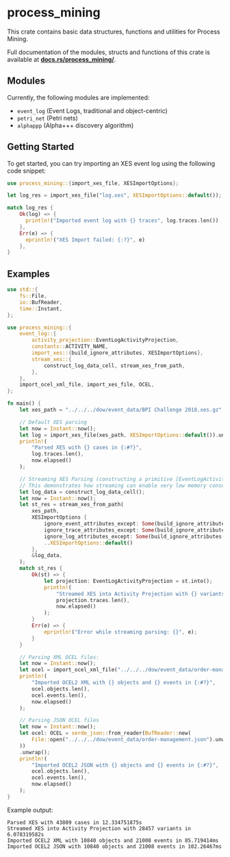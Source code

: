 # process_mining

This crate contains basic data structures, functions and utilities for Process Mining.

Full documentation of the modules, structs and functions of this crate is available at **[docs.rs/process_mining/](https://docs.rs/process_mining/)**.

## Modules

Currently, the following modules are implemented:

- `event_log` (Event Logs, traditional and object-centric)
- `petri_net` (Petri nets)
- `alphappp` (Alpha+++ discovery algorithm)

## Getting Started

To get started, you can try importing an XES event log using the following code snippet:

```rust
use process_mining::{import_xes_file, XESImportOptions};

let log_res = import_xes_file("log.xes", XESImportOptions::default());

match log_res {
    Ok(log) => {
      println!("Imported event log with {} traces", log.traces.len())
    },
    Err(e) => {
      eprintln!("XES Import failed: {:?}", e)
    },
}
```


## Examples
```rust
use std::{
    fs::File,
    io::BufReader,
    time::Instant,
};

use process_mining::{
    event_log::{
        activity_projection::EventLogActivityProjection,
        constants::ACTIVITY_NAME,
        import_xes::{build_ignore_attributes, XESImportOptions},
        stream_xes::{
            construct_log_data_cell, stream_xes_from_path,
        },
    },
    import_ocel_xml_file, import_xes_file, OCEL,
};

fn main() {
    let xes_path = "../../../dow/event_data/BPI Challenge 2018.xes.gz";

    // Default XES parsing
    let now = Instant::now();
    let log = import_xes_file(xes_path, XESImportOptions::default()).unwrap();
    println!(
        "Parsed XES with {} cases in {:#?}",
        log.traces.len(),
        now.elapsed()
    );

    // Streaming XES Parsing (constructing a primitive [EventLogActivityProjection])
    // This demonstrates how streaming can enable very low memory consumption and faster processing
    let log_data = construct_log_data_cell();
    let now = Instant::now();
    let st_res = stream_xes_from_path(
        xes_path,
        XESImportOptions {
            ignore_event_attributes_except: Some(build_ignore_attributes(vec![ACTIVITY_NAME])),
            ignore_trace_attributes_except: Some(build_ignore_attributes(Vec::<&str>::new())),
            ignore_log_attributes_except: Some(build_ignore_attributes(Vec::<&str>::new())),
            ..XESImportOptions::default()
        },
        &log_data,
    );
    match st_res {
        Ok(st) => {
            let projection: EventLogActivityProjection = st.into();
            println!(
                "Streamed XES into Activity Projection with {} variants in {:#?}",
                projection.traces.len(),
                now.elapsed()
            );
        }
        Err(e) => {
            eprintln!("Error while streaming parsing: {}", e);
        }
    }

    // Parsing XML OCEL files:
    let now = Instant::now();
    let ocel = import_ocel_xml_file("../../../dow/event_data/order-management.xml");
    println!(
        "Imported OCEL2 XML with {} objects and {} events in {:#?}",
        ocel.objects.len(),
        ocel.events.len(),
        now.elapsed()
    );

    // Parsing JSON OCEL files
    let now = Instant::now();
    let ocel: OCEL = serde_json::from_reader(BufReader::new(
        File::open("../../../dow/event_data/order-management.json").unwrap(),
    ))
    .unwrap();
    println!(
        "Imported OCEL2 JSON with {} objects and {} events in {:#?}",
        ocel.objects.len(),
        ocel.events.len(),
        now.elapsed()
    );
}

```

Example output:

```
Parsed XES with 43809 cases in 12.334751875s
Streamed XES into Activity Projection with 28457 variants in 6.078319582s
Imported OCEL2 XML with 10840 objects and 21008 events in 85.719414ms
Imported OCEL2 JSON with 10840 objects and 21008 events in 102.26467ms
```
